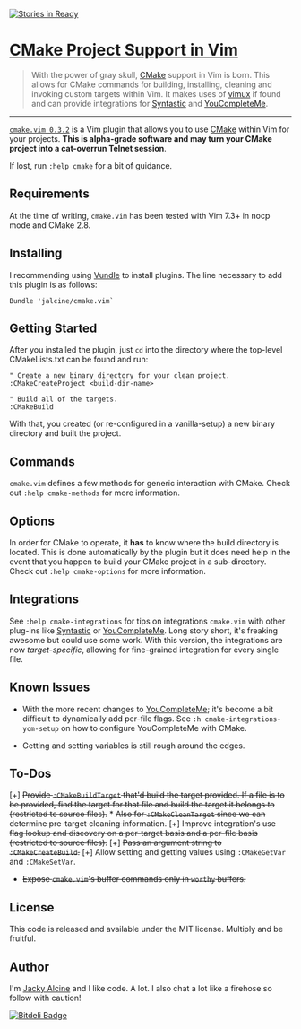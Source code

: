 [![Stories in Ready](https://badge.waffle.io/jalcine/cmake.vim.png?label=ready)](https://waffle.io/jalcine/cmake.vim)
# [CMake Project Support in Vim][site]

> With the power of gray skull, [CMake][] support in Vim is born. This allows for
> CMake commands for building, installing, cleaning and invoking custom
> targets within Vim. It makes uses of [vimux][] if found and can provide
> integrations for [Syntastic][] and [YouCompleteMe][ycm].

---

[`cmake.vim 0.3.2`][release] is a Vim plugin that allows you to use [CMake][cmake]
within Vim for your projects. **This is alpha-grade software and may turn your CMake
project into a cat-overrun Telnet session**.

If lost, run `:help cmake` for a bit of guidance.

## Requirements
At the time of writing, `cmake.vim` has been tested with Vim 7.3+ in nocp mode 
and CMake 2.8.

## Installing
I recommending using [Vundle][vundle] to install plugins. The line necessary 
to add this plugin is as follows:

```viml
Bundle 'jalcine/cmake.vim`
```

## Getting Started

After you installed the plugin, just `cd` into the directory where the
top-level CMakeLists.txt can be found and run:

```viml
" Create a new binary directory for your clean project.
:CMakeCreateProject <build-dir-name>

" Build all of the targets.
:CMakeBuild
```

With that, you created (or re-configured in a vanilla-setup) a new binary
directory and built the project.

## Commands
`cmake.vim` defines a few methods for generic interaction with CMake. Check
out `:help cmake-methods` for more information.

## Options
In order for CMake to operate, it **has** to know where the build directory is 
located. This is done automatically by the plugin but it does need help in the 
event that you happen to build your CMake project in a sub-directory. Check
out `:help cmake-options` for more information.

## Integrations

See `:help cmake-integrations` for tips on integrations `cmake.vim` with
other plug-ins like [Syntastic][] or [YouCompleteMe][ycm]. Long story short, it's
freaking awesome but could use some work. With this version, the integrations are now
*target-specific*, allowing for fine-grained integration for every single
file.

## Known Issues

  * With the more recent changes to [YouCompleteMe][ycm]; it's become a bit
    difficult to dynamically add per-file flags. See 
    `:h cmake-integrations-ycm-setup` on how to configure YouCompleteMe with
    CMake.

  * Getting and setting variables is still rough around the edges.

## To-Dos

  [+] ~~Provide `:CMakeBuildTarget` that'd build the target provided. If a file is 
    to be provided, find the target for that file and build the target it
    belongs to (restricted to source files).~~
    * ~~Also for `:CMakeCleanTarget` since we can determine pre-target cleaning
      information.~~
  [+] ~~Improve integration's use flag lookup and discovery on a per-target basis
    and a per-file basis (restricted to source files).~~
  [+] ~~Pass an argument string to `:CMakeCreateBuild`.~~
  [+] Allow setting and getting values using `:CMakeGetVar` and `:CMakeSetVar`.
  * ~~Expose `cmake.vim`'s buffer commands only in `worthy` buffers.~~

## License
This code is released and available under the MIT license. Multiply and be 
fruitful.

## Author
I'm [Jacky Alcine][jalcine] and I like code. A lot. I also chat a lot like a 
firehose so follow with caution!

[![Bitdeli Badge](https://d2weczhvl823v0.cloudfront.net/jalcine/cmake.vim/trend.png)](https://bitdeli.com/free "Bitdeli Badge")

[vundle]: https://github.com/gmarik/Vundle.vim
[cmake]: http://cmake.org
[syntastic]: https://github.com/scrooloose/syntastic
[ycm]: https://github.com/Valloric/YouCompleteMe/ 
[jalcine]: http://jalcine.me
[vimux]: https://github.com/benmills/vimux
[site]: http://jalcine.github.io/cmake.vim
[release]: https://github.com/jalcine/cmake.vim/tree/v0.3.2
